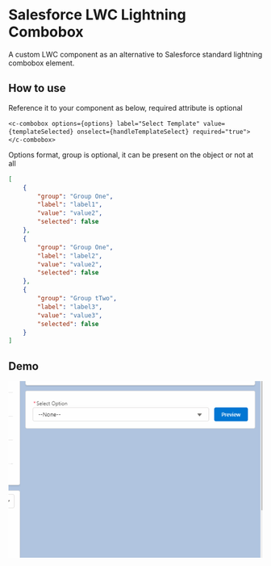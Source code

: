 # Salesforce LWC Lightning Combobox
A custom LWC component as an alternative to Salesforce standard lightning combobox element.

## How to use
Reference it to your component as below, required attribute is optional

```
<c-combobox options={options} label="Select Template" value={templateSelected} onselect={handleTemplateSelect} required="true"></c-combobox>
```

Options format, group is optional, it can be present on the object or not at all

```json
[
    {
        "group": "Group One",
        "label": "label1",
        "value": "value2",
        "selected": false
    },
    {
        "group": "Group One",
        "label": "label2",
        "value": "value2",
        "selected": false
    },
    {
        "group": "Group tTwo",
        "label": "label3",
        "value": "value3",
        "selected": false
    }
]
```
## Demo
![This is an image](https://github.com/jfaderanga/lwc-custom-combobox/blob/master/demo.gif)